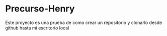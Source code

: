 # Precurso-Henry
Este proyecto es una prueba de como crear un repositorio y clonarlo desde github hasta mi escritorio local
